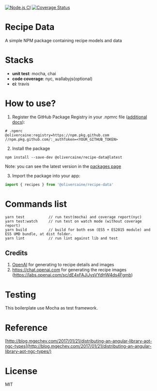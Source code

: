 [![Node.js CI](https://github.com/olivercaine/typescript-library-boilerplate/actions/workflows/node.js.yml/badge.svg)](https://github.com/olivercaine/typescript-library-boilerplate/actions/workflows/node.js.yml)
[![Coverage Status](https://coveralls.io/repos/github/goldenbearkin/typescript-library-boilerplate/badge.svg?branch=master)](https://coveralls.io/github/goldenbearkin/typescript-library-boilerplate?branch=master)

# Recipe Data

A simple NPM package containing recipe models and data

# Stacks
- **unit test**: mocha, chai
- **code coverage**: nyc, wallabyjs(optional)
- **ci**: travis

# How to use?

1. Register the GitHub Package Registry in your .npmrc file ([additional docs](https://docs.github.com/en/packages/working-with-a-github-packages-registry/working-with-the-npm-registry)):

```
# .npmrc
@olivercaine:registry=https://npm.pkg.github.com
//npm.pkg.github.com/:_authToken=<YOUR_GITHUB_TOKEN>
```

2. Install the package

```
npm install --save-dev @olivercaine/recipe-data@latest
```

Note: you can see the latest version in the [packages page](https://github.com/users/olivercaine/packages/npm/package/recipe-data)

3. Import the package into your app:

```typescript
import { recipes } from '@olivercaine/recipe-data'
```

# Commands list
````
yarn test           // run test(mocha) and coverage report(nyc)
yarn test:watch     // run test on watch mode (without coverage report)
yarn build          // build for both esm (ES5 + ES2015 module) and ES5 UMD bundle, at dist folder.
yarn lint           // run lint against lib and test
````

## Credits

1. [OpenAI](https://labs.openai.com) for generating to recipe details and images 
2. https://chat.openai.com for generating the recipe images (https://labs.openai.com/sc/dE4xFAJiJysVYdHW4ds4Fgmb)

# Testing

This boilerplate use Mocha as test framework.

# Reference
[http://blog.mgechev.com/2017/01/21/distributing-an-angular-library-aot-ngc-types](http://blog.mgechev.com/2017/01/21/distributing-an-angular-library-aot-ngc-types/)

# License

MIT